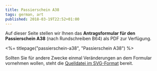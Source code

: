 ```yaml
---
title: Passierschein A38
tags: german, art
published: 2018-03-19T22:52+01:00
---
```


Auf dieser Seite stellen wir Ihnen das **Antragsformular für den Passierschein A38** (nach Rundschreiben B64) als PDF zur Verfügung.

<%= titlepage("passierschein-a38", "Passierschein A38") %>

Sollten Sie für andere Zwecke einmal Veränderungen an dem Formular vornehmen wollen, steht die [Quelldatei im SVG-Format](passierschein-a38.svg) bereit.
